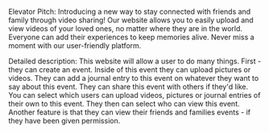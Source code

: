 Elevator Pitch: Introducing a new way to stay connected with friends and family through video sharing! Our website allows you to easily upload and view videos of your loved ones, no matter where they are in the world. Everyone can add their experiences to keep memories alive. Never miss a moment with our user-friendly platform.

Detailed description: This website will allow a user to do many things. First - they can create an event. Inside of this event they can upload pictures or videos. They can add a journal entry to this event on whatever they want to say about this event. They can share this event with others if they'd like. You can select which users can upload videos, pictures or journal entries of their own to this event. They then can select who can view this event. Another feature is that they can view their friends and families events - if they have been given permission. 
